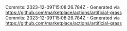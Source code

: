 Commits: 2023-12-09T15:08:26.784Z - Generated via https://github.com/marketplace/actions/artificial-grass
<br>
Commits: 2023-12-09T15:08:26.784Z - Generated via https://github.com/marketplace/actions/artificial-grass
<br>
